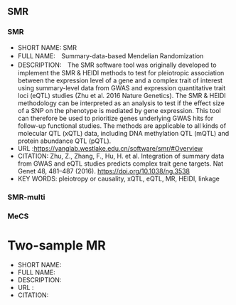 ## SMR
### SMR
 - SHORT NAME: SMR
 - FULL NAME:　Summary-data-based Mendelian Randomization
 - DESCRIPTION:　The SMR software tool was originally developed to implement the SMR & HEIDI methods to test for pleiotropic association between the expression level of a gene and a complex trait of interest using summary-level data from GWAS and expression quantitative trait loci (eQTL) studies (Zhu et al. 2016 Nature Genetics). The SMR & HEIDI methodology can be interpreted as an analysis to test if the effect size of a SNP on the phenotype is mediated by gene expression. This tool can therefore be used to prioritize genes underlying GWAS hits for follow-up functional studies. The methods are applicable to all kinds of molecular QTL (xQTL) data, including DNA methylation QTL (mQTL) and protein abundance QTL (pQTL).
 - URL :https://yanglab.westlake.edu.cn/software/smr/#Overview
 - CITATION: Zhu, Z., Zhang, F., Hu, H. et al. Integration of summary data from GWAS and eQTL studies predicts complex trait gene targets. Nat Genet 48, 481–487 (2016). https://doi.org/10.1038/ng.3538
 - KEY WORDS: pleiotropy or causality, xQTL, eQTL, MR, HEIDI, linkage
 
### SMR-multi
 
### MeCS
 
# Two-sample MR 
 - SHORT NAME: 
 - FULL NAME:
 - DESCRIPTION:
 - URL :
 - CITATION:
